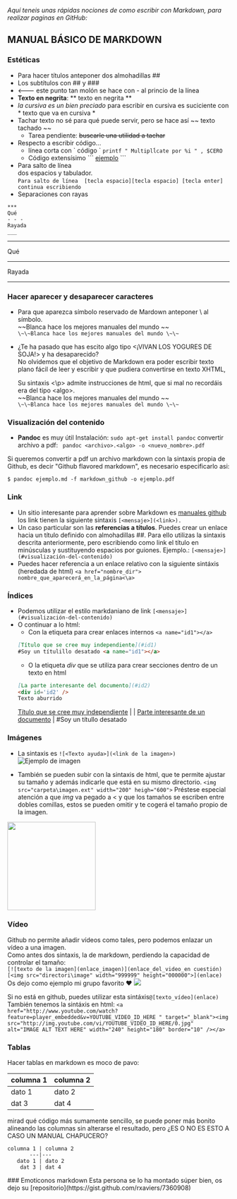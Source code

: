 *Aquí teneis unas rápidas nociones de como escribir con Markdown, para realizar paginas en GitHub:*

## MANUAL BÁSICO DE MARKDOWN
### Estéticas
- Para hacer títulos anteponer dos almohadillas \##
- Los subtítulos con \## y \###
- <--- este punto tan molón se hace con \- al princio de la línea
- **Texto en negrita**:  \** texto en negrita \**
- *la cursiva es un bien preciado* para escribir en cursiva es suciciente con  \* texto que va en cursiva \*
- Tachar texto no sé para qué puede servir, pero se hace así \~~ texto tachado \~~
  - Tarea pendiente: ~~buscarle una utilidad a tachar~~
- Respecto a escribir código... 
  - línea corta con \` código \`  `printf " Multiplĺcate por %i " , $CERO `
  - Código extensísimo  \`\`\` [ejemplo](#tablas) \`\`\` 
 - Para salto de línea  
 dos espacios y tabulador.  
 `Para salto de línea  [tecla espacio][tecla espacio] [tecla enter] continua escribiendo`
 - Separaciones con rayas 
  ```
  ***
 Qué
 - - -
 Rayada
 ___
 ```
 ***
 Qué
 - - -
 Rayada
 ___
 
 
 ### Hacer aparecer y desaparecer caracteres
 - Para que aparezca símbolo reservado de Mardown anteponer \ al símbolo. 
  <br />	\~\~Blanca hace los mejores manuales del mundo \~\~ 
  <br />	`\~\~Blanca hace los mejores manuales del mundo \~\~ `
  
 - ¿Te ha pasado que has escito algo tipo \<¡VIVAN LOS YOGURES DE SOJA!\> y ha desaparecido?  
 No olvidemos que el objetivo de Markdown era poder escribir texto plano fácil de leer y escribir y que pudiera convertirse en texto XHTML, <p> Su sintaxis <\p> admite instrucciones de html, que si mal no recordáis era del tipo \<algo\>.
	  <br />	\~\~Blanca hace los mejores manuales del mundo \~\~ 
  <br />	`\~\~Blanca hace los mejores manuales del mundo \~\~ `
  

### Visualización del contenido
- **Pandoc** es muy útil
 Instalación:  `sudo apt-get install pandoc`
 convertir archivo a pdf:  ` pandoc <archivo>.<algo> -o <nuevo_nombre>.pdf`

Si queremos convertir a pdf un archivo markdown con la sintaxis propia de Github,
es decir "Github flavored markdown", es necesario especificarlo asi:

```console
$ pandoc ejemplo.md -f markdown_github -o ejemplo.pdf
```


### Link
- Un sitio interesante para aprender sobre Markdown es [manuales github](https://help.github.com/articles/basic-writing-and-formatting-syntax/#links)
los link tienen la siguiente sintaxis `[<mensaje>](<link>).`
- Un caso particular son las **referencias a títulos**. Puedes crear un enlace hacia un título
definido con almohadillas \##. Para ello utilizas la sintaxis descrita anteriormente, pero
escribiendo como link el título en minúsculas y sustituyendo espacios por guiones.
Ejemplo.: `[<mensaje>](#visualización-del-contenido) `
- Puedes hacer referencia  a un enlace relativo con la siguiente sintáxis (heredada de html)
`<a href="nombre_dir"> nombre_que_aparecerá_en_la_página<\a> `  

### Índices  
- Podemos utilizar el estilo markdaniano de link `[<mensaje>](#visualización-del-contenido) `  
- O continuar a lo html: 
  - Con la etiqueta para crear enlaces internos  `<a name="id1"></a>`
  ```md
  [Título que se cree muy independiente](#id1)
  #Soy un títulillo desatado <a name="id1"></a>
  ```
  - O la etiqueta *div* que se utiliza para crear secciones dentro de un texto en html  
  ```md
  [La parte interesante del documento](#id2)
  <div id='id2' />
  Texto aburrido
  ```  
    [Título que se cree muy independiente](#id1)
	|
	|
	[Parte interesante de un documento](#id2)
	|
  #Soy un títullo desatado <a name="id1"></a>
### Imágenes

- La sintaxis es `![<Texto ayuda>](<link de la imagen>) `
 ![Ejemplo de imagen](https://media.giphy.com/media/aRmAPxula4i7C/giphy.gif)
 
- También se pueden subir con la sintaxis de html, que te permite ajustar su tamaño y además indicarle que está en su mismo directorio. `<img src="carpeta\imagen.ext" width="200" heigh="600">` 
Préstese especial atención a que *img* va pegado a < y que los tamaños se escriben entre dobles comillas, estos se pueden omitir y te cogerá el tamaño propio de la imagen. 
<img src="media\haskell.png" width="200" heigh="200">  

### Vídeo 
Github no permite añadir vídeos como tales, pero podemos enlazar un vídeo a una imagen.  
Como antes dos sintaxis, la de markdown, perdiendo la capacidad de controlar el tamaño:  
`[![texto de la imagen](enlace_imagen)](enlace_del_video_en cuestión)`  
`[<img src="directori\image" width="999999" height="000000">](enlace)`  
Os dejo como ejemplo mi grupo favorito :heart:
[<img src="media\vetusta.jpeg">](https://www.youtube.com/watch?v=6EGCURYvBhw)

Si no está en github, puedes utilizar esta sintáxis`@[texto_vídeo](enlace)`  
También tenemos la sintáxis en html:
 `<a href="http://www.youtube.com/watch?feature=player_embedded&v=YOUTUBE_VIDEO_ID_HERE
" target="_blank"><img src="http://img.youtube.com/vi/YOUTUBE_VIDEO_ID_HERE/0.jpg" 
alt="IMAGE ALT TEXT HERE" width="240" height="180" border="10" /></a>`

### Tablas

Hacer tablas en markdown es moco de pavo:

columna 1 | columna 2
---|---
dato 1 | dato 2
dat 3 | dat 4

mirad qué código más sumamente sencillo, se puede poner más bonito alineando las columnas sin alterarse el resultado, pero ¿ES O NO ES ESTO A CASO UN MANUAL CHAPUCERO?
```
columna 1 | columna 2
       ---|---
   dato 1 | dato 2
    dat 3 | dat 4
``` 
<div id='id2' />
### Emoticonos markdown  
Esta persona se lo ha montado súper bien, os dejo su [repositorio](https://gist.github.com/rxaviers/7360908) 
